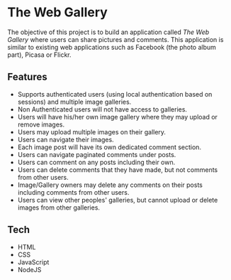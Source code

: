 # The Web Gallery

The objective of this project is to build an application called *The Web Gallery* where users can share pictures and comments. This application is similar to existing web applications such as Facebook (the photo album part), Picasa or Flickr. 

## Features

- Supports authenticated users (using local authentication based on sessions) and multiple image galleries.
- Non Authenticated users will not have access to galleries.
- Users will have his/her own image gallery where they may upload or remove images. 
- Users may upload multiple images on their gallery.
- Users can navigate their images.
- Each image post will have its own dedicated comment section.
- Users can navigate paginated comments under posts.
- Users can comment on any posts including their own.
- Users can delete comments that they have made, but not comments from other users.
- Image/Gallery owners may delete any comments on their posts including comments from other users.
- Users can view other peoples' galleries, but cannot upload or delete images from other galleries.  

## Tech

- HTML
- CSS
- JavaScript
- NodeJS



  










